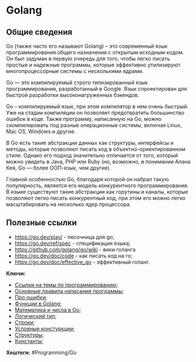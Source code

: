 
# Golang

## Общие сведения

Go (также часто его называют Golang) – это современный язык программирования общего назначения с открытым исходным кодом. Он был задуман в первую очередь для того, чтобы легко писать простые и надежные программы, которые эффективно утилизируют многопроцессорные системы с несколькими ядрами.

Go — это компилируемый строго типизированный язык программирования, разработанный в Google. Язык спроектирован для быстрой разработки высоконагруженных бэкендов.

Go – компилируемый язык, при этом компилятор в нем очень быстрый. Уже на стадии компиляции он позволяет предотвратить большинство ошибок в коде. Также программу, написанную на Go, можно скомпилировать под разные операционные системы, включая Linux, Mac OS, Windows и другие.

В Go есть такие абстракции данных как структуры, интерфейсы и методы, которые позволяют писать код в объектно-ориентированном стиле. Однако его подход значительно отличается от того, который можно увидеть в Java, PHP или Ruby (но, возможно, в понимании Алана Кея, Go — более ООП-язык, чем другие).

Главной особенностью Go, благодаря которой он набрал такую популярность, является его модель конкурентного программирования. В языке существуют такие абстракции как горутины и каналы, которые позволяют легко писать конкурентный код, при этом его можно легко масштабировать на несколько ядер процессора.



## Полезные ссылки

- https://go.dev/play/ - песочница для go;
- https://go.dev/ref/spec - спецификация языка;
- https://github.com/golang/go/wiki - вики голанга
- https://go.dev/doc/code - как писать код на го;
- https://go.dev/doc/effective_go - эффективный голанг.

**Ключи:**
- [Ссылки на темы по программированию](PROGRAMMING);
- [Основные правила написания программы](Go-programm);
- [Про ошибки](Go-errors);
- [Функции в Golang](Go-functions);
- [Математика и числа в Go](Go-math-numbers.md);
- [Логический  тип](Go-logic-type.md);
- [Строки](Go-string);
- [Условные констуркции](Go-conditions);
- [Структуры](Go-structures);
- [Константы](Go-const);

**Хештеги:** #Programming/Go